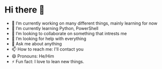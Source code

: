 <!--
**sebtech33/sebtech33** is a ✨ _special_ ✨ repository because its `README.md` (this file) appears on your GitHub profile.

Here are some ideas to get you started:

- 🔭 I’m currently working on ...
- 🌱 I’m currently learning ...
- 👯 I’m looking to collaborate on ...
- 🤔 I’m looking for help with ...
- 💬 Ask me about ...
- 📫 How to reach me: ...
- 😄 Pronouns: ...
- ⚡ Fun fact: ...
-->
# Hi there 👋

- 🔭 I’m currently working on many different things, mainly learning for now
- 🌱 I’m currently learning Python, PowerShell
- 👯 I’m looking to collaborate on something that intrests me
- 🤔 I’m looking for help with everything
- 💬 Ask me about anything
- 📫 How to reach me: I'll contact you
- 😄 Pronouns: He/Him
- ⚡ Fun fact: I love to lean new things.
